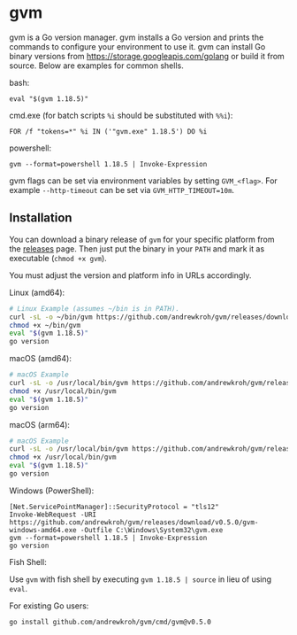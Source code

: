 gvm
===

gvm is a Go version manager. gvm installs a Go version and prints the commands
to configure your environment to use it. gvm can install Go binary versions from
https://storage.googleapis.com/golang or build it from source. Below are
examples for common shells.

bash:

`eval "$(gvm 1.18.5)"`

cmd.exe (for batch scripts `%i` should be substituted with `%%i`):

`FOR /f "tokens=*" %i IN ('"gvm.exe" 1.18.5') DO %i`

powershell:

`gvm --format=powershell 1.18.5 | Invoke-Expression`

gvm flags can be set via environment variables by setting `GVM_<flag>`. For
example `--http-timeout` can be set via `GVM_HTTP_TIMEOUT=10m`.

Installation
------------

You can download a binary release of `gvm` for your specific platform from the
[releases](https://github.com/andrewkroh/gvm/releases) page. Then just put the
binary in your `PATH` and mark it as executable (`chmod +x gvm`).

You must adjust the version and platform info in URLs accordingly.

Linux (amd64):

``` bash
# Linux Example (assumes ~/bin is in PATH).
curl -sL -o ~/bin/gvm https://github.com/andrewkroh/gvm/releases/download/v0.5.0/gvm-linux-amd64
chmod +x ~/bin/gvm
eval "$(gvm 1.18.5)"
go version
```

macOS (amd64):

``` bash
# macOS Example
curl -sL -o /usr/local/bin/gvm https://github.com/andrewkroh/gvm/releases/download/v0.5.0/gvm-darwin-amd64
chmod +x /usr/local/bin/gvm
eval "$(gvm 1.18.5)"
go version
```

macOS (arm64):

``` bash
# macOS Example
curl -sL -o /usr/local/bin/gvm https://github.com/andrewkroh/gvm/releases/download/v0.5.0/gvm-darwin-arm64
chmod +x /usr/local/bin/gvm
eval "$(gvm 1.18.5)"
go version
```

Windows (PowerShell):

```
[Net.ServicePointManager]::SecurityProtocol = "tls12"
Invoke-WebRequest -URI https://github.com/andrewkroh/gvm/releases/download/v0.5.0/gvm-windows-amd64.exe -Outfile C:\Windows\System32\gvm.exe
gvm --format=powershell 1.18.5 | Invoke-Expression
go version
```

Fish Shell:

Use `gvm` with fish shell by executing `gvm 1.18.5 | source` in lieu of using `eval`.

For existing Go users:

`go install github.com/andrewkroh/gvm/cmd/gvm@v0.5.0`
